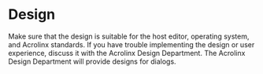 # Design

Make sure that the design is suitable for the host editor, operating system, and Acrolinx standards.
If you have trouble implementing the design or user experience, discuss it with the Acrolinx Design Department.
The Acrolinx Design Department will provide designs for dialogs.